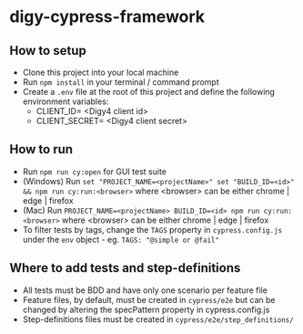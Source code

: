 # digy-cypress-framework
## How to setup
* Clone this project into your local machine
* Run `npm install` in your terminal / command prompt
* Create a `.env` file at the root of this project and define the following environment variables:
  * CLIENT_ID= \<Digy4 client id>
  * CLIENT_SECRET= \<Digy4 client secret>

## How to run
* Run `npm run cy:open` for GUI test suite
* (Windows) Run `set "PROJECT_NAME=<projectName>" set "BUILD_ID=<id>" && npm run cy:run:<browser>` where \<browser> can be either chrome | edge | firefox 
* (Mac) Run `PROJECT_NAME=<projectName> BUILD_ID=<id> npm run cy:run:<browser>` where \<browser> can be either chrome | edge | firefox
* To filter tests by tags, change the `TAGS` property in `cypress.config.js` under the `env` object - eg. `TAGS: "@simple or @fail"`

## Where to add tests and step-definitions
* All tests must be BDD and have only one scenario per feature file
* Feature files, by default, must be created in `cypress/e2e` but can be changed by altering the specPattern property in cypress.config.js
* Step-definitions files must be created in `cypress/e2e/step_definitions/`
